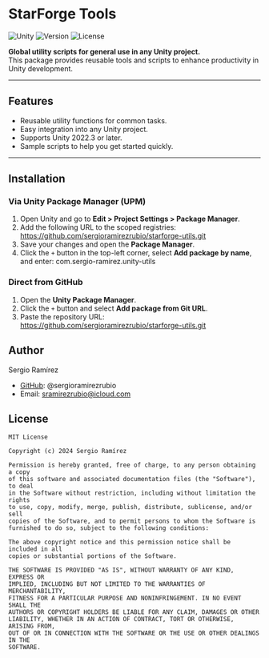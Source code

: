 # StarForge Tools

![Unity](https://img.shields.io/badge/Unity-2022.3%2B-blue.svg)
![Version](https://img.shields.io/badge/version-1.0.0-brightgreen)
![License](https://img.shields.io/badge/license-MIT-green)

**Global utility scripts for general use in any Unity project.**  
This package provides reusable tools and scripts to enhance productivity in Unity development.

---

## Features

- Reusable utility functions for common tasks.
- Easy integration into any Unity project.
- Supports Unity 2022.3 or later.
- Sample scripts to help you get started quickly.

---

## Installation

### Via Unity Package Manager (UPM)

1. Open Unity and go to **Edit > Project Settings > Package Manager**.
2. Add the following URL to the scoped registries: https://github.com/sergioramirezrubio/starforge-utils.git
3. Save your changes and open the **Package Manager**.
4. Click the `+` button in the top-left corner, select **Add package by name**, and enter: com.sergio-ramirez.unity-utils

### Direct from GitHub

1. Open the **Unity Package Manager**.
2. Click the `+` button and select **Add package from Git URL**.
3. Paste the repository URL: https://github.com/sergioramirezrubio/starforge-utils.git


## Author

Sergio Ramírez
- [GitHub](https://github.com/sergioramirezrubio): @sergioramirezrubio
- Email: sramirezrubio@icloud.com

## License

```
MIT License

Copyright (c) 2024 Sergio Ramírez

Permission is hereby granted, free of charge, to any person obtaining a copy
of this software and associated documentation files (the "Software"), to deal
in the Software without restriction, including without limitation the rights
to use, copy, modify, merge, publish, distribute, sublicense, and/or sell
copies of the Software, and to permit persons to whom the Software is
furnished to do so, subject to the following conditions:

The above copyright notice and this permission notice shall be included in all
copies or substantial portions of the Software.

THE SOFTWARE IS PROVIDED "AS IS", WITHOUT WARRANTY OF ANY KIND, EXPRESS OR
IMPLIED, INCLUDING BUT NOT LIMITED TO THE WARRANTIES OF MERCHANTABILITY,
FITNESS FOR A PARTICULAR PURPOSE AND NONINFRINGEMENT. IN NO EVENT SHALL THE
AUTHORS OR COPYRIGHT HOLDERS BE LIABLE FOR ANY CLAIM, DAMAGES OR OTHER
LIABILITY, WHETHER IN AN ACTION OF CONTRACT, TORT OR OTHERWISE, ARISING FROM,
OUT OF OR IN CONNECTION WITH THE SOFTWARE OR THE USE OR OTHER DEALINGS IN THE
SOFTWARE.
```

